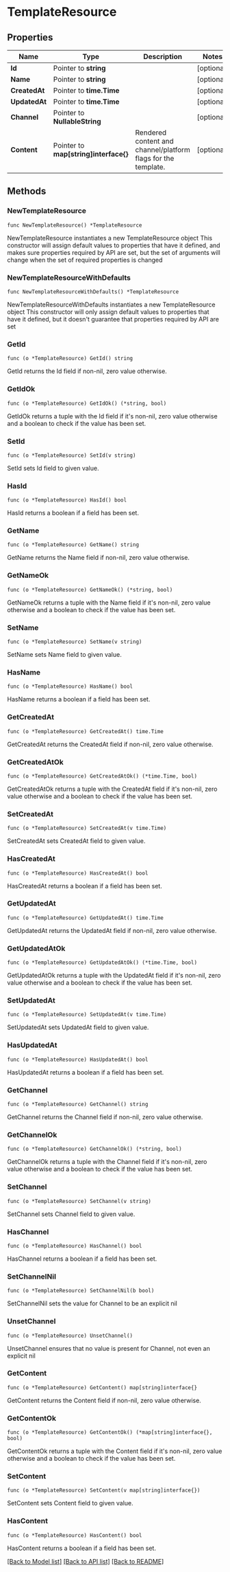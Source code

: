# TemplateResource

## Properties

Name | Type | Description | Notes
------------ | ------------- | ------------- | -------------
**Id** | Pointer to **string** |  | [optional] 
**Name** | Pointer to **string** |  | [optional] 
**CreatedAt** | Pointer to **time.Time** |  | [optional] 
**UpdatedAt** | Pointer to **time.Time** |  | [optional] 
**Channel** | Pointer to **NullableString** |  | [optional] 
**Content** | Pointer to **map[string]interface{}** | Rendered content and channel/platform flags for the template. | [optional] 

## Methods

### NewTemplateResource

`func NewTemplateResource() *TemplateResource`

NewTemplateResource instantiates a new TemplateResource object
This constructor will assign default values to properties that have it defined,
and makes sure properties required by API are set, but the set of arguments
will change when the set of required properties is changed

### NewTemplateResourceWithDefaults

`func NewTemplateResourceWithDefaults() *TemplateResource`

NewTemplateResourceWithDefaults instantiates a new TemplateResource object
This constructor will only assign default values to properties that have it defined,
but it doesn't guarantee that properties required by API are set

### GetId

`func (o *TemplateResource) GetId() string`

GetId returns the Id field if non-nil, zero value otherwise.

### GetIdOk

`func (o *TemplateResource) GetIdOk() (*string, bool)`

GetIdOk returns a tuple with the Id field if it's non-nil, zero value otherwise
and a boolean to check if the value has been set.

### SetId

`func (o *TemplateResource) SetId(v string)`

SetId sets Id field to given value.

### HasId

`func (o *TemplateResource) HasId() bool`

HasId returns a boolean if a field has been set.

### GetName

`func (o *TemplateResource) GetName() string`

GetName returns the Name field if non-nil, zero value otherwise.

### GetNameOk

`func (o *TemplateResource) GetNameOk() (*string, bool)`

GetNameOk returns a tuple with the Name field if it's non-nil, zero value otherwise
and a boolean to check if the value has been set.

### SetName

`func (o *TemplateResource) SetName(v string)`

SetName sets Name field to given value.

### HasName

`func (o *TemplateResource) HasName() bool`

HasName returns a boolean if a field has been set.

### GetCreatedAt

`func (o *TemplateResource) GetCreatedAt() time.Time`

GetCreatedAt returns the CreatedAt field if non-nil, zero value otherwise.

### GetCreatedAtOk

`func (o *TemplateResource) GetCreatedAtOk() (*time.Time, bool)`

GetCreatedAtOk returns a tuple with the CreatedAt field if it's non-nil, zero value otherwise
and a boolean to check if the value has been set.

### SetCreatedAt

`func (o *TemplateResource) SetCreatedAt(v time.Time)`

SetCreatedAt sets CreatedAt field to given value.

### HasCreatedAt

`func (o *TemplateResource) HasCreatedAt() bool`

HasCreatedAt returns a boolean if a field has been set.

### GetUpdatedAt

`func (o *TemplateResource) GetUpdatedAt() time.Time`

GetUpdatedAt returns the UpdatedAt field if non-nil, zero value otherwise.

### GetUpdatedAtOk

`func (o *TemplateResource) GetUpdatedAtOk() (*time.Time, bool)`

GetUpdatedAtOk returns a tuple with the UpdatedAt field if it's non-nil, zero value otherwise
and a boolean to check if the value has been set.

### SetUpdatedAt

`func (o *TemplateResource) SetUpdatedAt(v time.Time)`

SetUpdatedAt sets UpdatedAt field to given value.

### HasUpdatedAt

`func (o *TemplateResource) HasUpdatedAt() bool`

HasUpdatedAt returns a boolean if a field has been set.

### GetChannel

`func (o *TemplateResource) GetChannel() string`

GetChannel returns the Channel field if non-nil, zero value otherwise.

### GetChannelOk

`func (o *TemplateResource) GetChannelOk() (*string, bool)`

GetChannelOk returns a tuple with the Channel field if it's non-nil, zero value otherwise
and a boolean to check if the value has been set.

### SetChannel

`func (o *TemplateResource) SetChannel(v string)`

SetChannel sets Channel field to given value.

### HasChannel

`func (o *TemplateResource) HasChannel() bool`

HasChannel returns a boolean if a field has been set.

### SetChannelNil

`func (o *TemplateResource) SetChannelNil(b bool)`

 SetChannelNil sets the value for Channel to be an explicit nil

### UnsetChannel
`func (o *TemplateResource) UnsetChannel()`

UnsetChannel ensures that no value is present for Channel, not even an explicit nil
### GetContent

`func (o *TemplateResource) GetContent() map[string]interface{}`

GetContent returns the Content field if non-nil, zero value otherwise.

### GetContentOk

`func (o *TemplateResource) GetContentOk() (*map[string]interface{}, bool)`

GetContentOk returns a tuple with the Content field if it's non-nil, zero value otherwise
and a boolean to check if the value has been set.

### SetContent

`func (o *TemplateResource) SetContent(v map[string]interface{})`

SetContent sets Content field to given value.

### HasContent

`func (o *TemplateResource) HasContent() bool`

HasContent returns a boolean if a field has been set.


[[Back to Model list]](../README.md#documentation-for-models) [[Back to API list]](../README.md#documentation-for-api-endpoints) [[Back to README]](../README.md)


